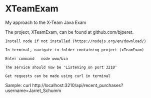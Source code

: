# XTeamExam
My approach to the X-Team Java Exam

  The project, XTeamExam, can be found at github.com/bjperet.

	Install node if not installed (https://nodejs.org/en/download/)
  
	In terminal, navigate to folder containing project (xTeamExam)
  
	Enter command   node www/bin
  
	The service should now be 'Listening on port 3210'
  
	Get requests can be made using curl in terminal
  Sample: curl  http://localhost:3210/api/recent_purchases?username=Jarret_Schumm

